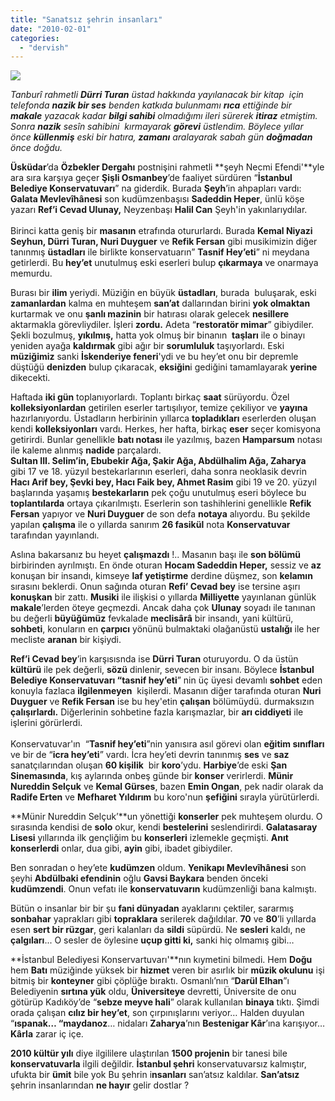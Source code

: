 ```yaml
---
title: "Sanatsız şehrin insanları"
date: "2010-02-01"
categories: 
  - "dervish"
---
```


_![](/uploads/image/eser.jpg)_

_Tanburî rahmetli **Dürri Turan** üstad hakkında yayılanacak bir kitap  için telefonda **nazik bir ses** benden katkıda bulunmamı **rıca** ettiğinde bir **makale** yazacak kadar **bilgi sahibi** olmadığımı ileri sürerek **itiraz** etmiştim. Sonra **nazik** sesîn sahibini  kırmayarak **görevi** üstlendim. Böylece yıllar önce **küllenmiş** eski bir hatıra, **zamanı** aralayarak sabah gün **doğmadan** önce doğdu._

**Üsküdar**’da **Özbekler Dergahı** postnişini rahmetli **şeyh Necmi Efendi'**yle ara sıra karşıya geçer **Şişli Osmanbey**’de faaliyet sürdüren “**İstanbul Belediye Konservatuvarı**” na giderdik. Burada **Şeyh**’in ahpapları vardı: **Galata Mevlevîhânesi** son kudümzenbaşısı **Sadeddin Heper**, ünlü köşe yazarı **Ref’i Cevad Ulunay,** Neyzenbaşı **Halil Can** Şeyh'in yakınlarıydılar.  
   
Birinci katta geniş bir **masanın** etrafında otururlardı. Burada **Kemal Niyazi Seyhun, Dürri Turan, Nuri Duyguer** ve **Refik Fersan** gibi musikimizin diğer tanınmış **üstadları** ile birlikte konservatuarın” **Tasnif Hey’eti**” ni meydana getirlerdi. Bu **hey’et** unutulmuş eski eserleri bulup **çıkarmaya** ve onarmaya memurdu.

Burası bir **ilim** yeriydi. Müziğin en büyük **üstadları**, burada  buluşarak, eski **zamanlardan** kalma en muhteşem **san’at** dallarından birini **yok olmaktan** kurtarmak ve onu **şanlı mazinin** bir hatırası olarak gelecek **nesillere** aktarmakla görevliydiler. İşleri **zordu.** Adeta “**restoratör mimar**” gibiydiler. Şekli bozulmuş, **yıkılmış,** hatta yok olmuş bir binanın  **taşları** ile o binayı yeniden ayağa **kaldırmak** gibi ağır bir **sorumluluk** taşıyorlardı. Eski **müziğimiz** sanki **İskenderiye feneri**'ydi ve bu hey’et onu bir depremle düştüğü **denizden** bulup çıkaracak, **eksiğin**i gediğini tamamlayarak **yerine** dikecekti.

Haftada **iki gün** toplanıyorlardı. Toplantı birkaç **saat** sürüyordu. Özel **kolleksiyonlardan** getirilen eserler tartışılıyor, temize çekiliyor ve **yayına** hazırlanıyordu. Üstadların herbirinin yıllarca **topladıkları** eserlerden oluşan kendi **kolleksiyonları** vardı. Herkes, her hafta, birkaç **eser** seçer komisyona getirirdi. Bunlar genellikle **batı notası** ile yazılmış, bazen **Hamparsum** notası ile kaleme alınmış **nadide** parçalardı.   
**Sultan III. Selim’in, Ebubekir Ağa, Şakir Ağa, Abdülhalim Ağa, Zaharya**  gibi 17 ve 18. yüzyıl bestekarlarının eserleri, daha sonra neoklasik devrin **Hacı Arif bey, Şevki bey, Hacı Faik bey, Ahmet Rasim** gibi 19 ve 20. yüzyıl başlarında yaşamış **bestekarların** pek çoğu unutulmuş eseri böylece bu **toplantılarda** ortaya çıkarılmıştı. Eserlerin son tashihlerini genellikle **Refik Fersan** yapıyor ve **Nuri Duyguer** de son defa **notaya** alıyordu. Bu şekilde yapılan **çalışma** ile o yıllarda sanırım **26 fasikül** nota **Konservatuvar** tarafından yayınlandı.

Aslına bakarsanız bu heyet **çalışmazdı** !.. Masanın başı ile **son bölümü** birbirinden ayrılmıştı. En önde oturan **Hocam Sadeddin Heper,** sessiz ve **az** konuşan bir insandı, kimseye **laf yetiştirme** derdine düşmez, son **kelamın** sırasını beklerdi. Onun sağında oturan **Refi’ Cevad bey** ise tersine aşırı **konuşkan** bir zattı. **Musiki** ile ilişkisi o yıllarda **Milliyette** yayınlanan günlük **makale**’lerden öteye geçmezdi. Ancak daha çok **Ulunay** soyadı ile tanınan bu değerli **büyüğümüz** fevkalade **meclisârâ** bir insandı, yani kültürü, **sohbeti**, konuların en **çarpıcı** yönünü bulmaktaki olağanüstü **ustalığı** ile her mecliste **aranan** bir kişiydi.

**Ref’i Cevad bey**’in karşısısnda ise **Dürri Turan** oturuyordu. O da üstün **kültürü** ile pek değerli, **sözü** dinlenir, sevecen bir insanı. Böylece **İstanbul Belediye Konservatuvarı “tasnif hey’eti**” nin üç üyesi devamlı **sohbet** eden konuyla fazlaca **ilgilenmeyen**  kişilerdi. Masanın diğer tarafında oturan **Nuri Duyguer** ve **Refik Fersan** ise bu hey'etin **çalışan** bölümüydü. durmaksızın **çalışırlardı.** Diğerlerinin sohbetine fazla karışmazlar, bir **arı ciddiyeti** ile işlerini görürlerdi.    
   
Konservatuvar'ın  “**Tasnif hey’eti**”nin yanısıra asıl görevi olan **eğitim sınıfları** ve bir de “**icra hey’eti**” vardı. İcra hey’eti devrin tanınmış **ses** ve **saz** sanatçılarından oluşan **60 kişilik**  bir **koro**’ydu. **Harbiye**’de eski **Şan Sinemasında**, kış aylarında onbeş günde bir **konser** verirlerdi. **Münir Nureddin Selçuk** ve **Kemal Gürses**, bazen **Emin Ongan**, pek nadir olarak da **Radife Erten** ve **Mefharet Yıldırım** bu koro'nun **şefiğini** sırayla yürütürlerdi.

**Münir Nureddin Selçuk’**un yönettiği **konserler** pek muhteşem olurdu. O sırasında kendisi de **solo** okur, kendi **bestelerini** seslendirirdi. **Galatasaray Lisesi** yıllarında ilk gençliğim bu **konserleri** izlemekle geçmişti. **Anıt konserlerdi** onlar, dua gibi, **ayin** gibi, ibadet gibiydiler.

Ben sonradan o hey’ete **kudümzen** oldum. **Yenikapı Mevlevîhânesi** son şeyhi **Abdülbaki efendinin** oğlu **Gavsi Baykara** benden önceki **kudümzendi**. Onun vefatı ile **konservatuvarın** kudümzenliği bana kalmıştı. 

Bütün o insanlar bir bir şu **fani dünyadan** ayaklarını çektiler, sararmış **sonbahar** yaprakları gibi **topraklara** serilerek dağıldılar. **70** ve **80**’li yıllarda esen **sert bir rüzgar**, geri kalanları da **sildi** süpürdü. Ne **sesleri** kaldı, ne **çalgıları**... O sesler de öylesine **uçup gitti ki,** sanki hiç olmamış gibi…

**İstanbul Belediyesi Konservartuvarı'**nın kıymetini bilmedi. Hem **Doğu** hem **Batı** müziğinde yüksek bir **hizmet** veren bir asırlık bir **müzik okulunu** işi bitmiş bir **konteyner** gibi çöplüğe bıraktı. Osmanlı’nın “**Darül Elhan**”ı Belediyenin **sırtına yük** oldu, **Üniversiteye** devretti, Üniversite de onu götürüp Kadıköy’de “**sebze meyve hali**” olarak kullanılan **binaya** tıktı. Şimdi orada çalışan **cılız bir hey’et**, son çırpınışlarını veriyor… Halden duyulan “**ıspanak… “maydanoz**… nidaları **Zaharya**’nın **Bestenigar Kâr**’ına karışıyor… **Kârla** zarar iç içe.

**2010 kültür yılı** diye ilgililere ulaştırılan **1500 projenin** bir tanesi bile **konservatuvarla** ilgili değildir. **İstanbul şehri** konservatuvarsız kalmıştır, ufukta bir **ümit** bile yok Bu şehrin i**nsanları** san’atsız kaldılar. **San’atsız** şehrin insanlarından **ne hayır** gelir dostlar ?
